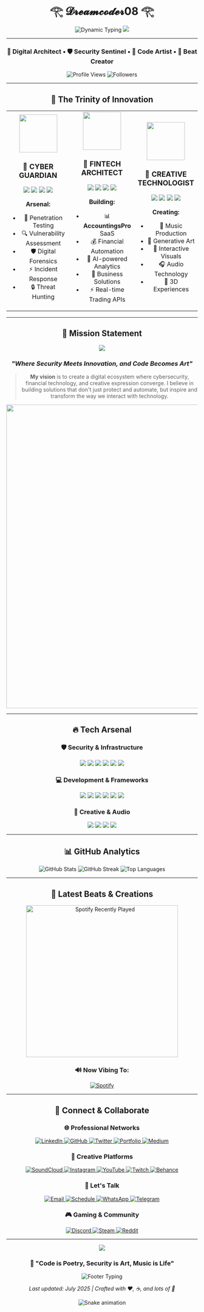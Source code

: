 <div align="center">

# 𓂀 𝓓𝓻𝓮𝓪𝓶𝓬𝓸𝓭𝓮𝓻08 𓂀

<img src="https://readme-typing-svg.herokuapp.com?font=Orbitron&size=32&duration=2500&pause=800&color=00F5FF&center=true&vCenter=true&width=700&lines=Cybersecurity+Engineer+%F0%9F%9B%A1%EF%B8%8F;Creative+Technologist+%F0%9F%8E%A8;Financial+Innovator+%F0%9F%92%8E;Music+Producer+%F0%9F%8E%B5" alt="Dynamic Typing" /> <img src="https://capsule-render.vercel.app/api?type=waving&color=0:00F5FF,50:0080FF,100:8A2BE2&height=120&section=header&animation=fadeIn" />

---

### 🚀 **Digital Architect** • 🛡️ **Security Sentinel** • 🎨 **Code Artist** • 🎵 **Beat Creator**

<img src="https://komarev.com/ghpvc/?username=albertagurto&label=Profile%20Views&color=00f5ff&style=for-the-badge" alt="Profile Views" /> <img src="https://img.shields.io/github/followers/albertagurto?label=Followers&style=for-the-badge&color=00f5ff&logoColor=white" alt="Followers" />

---

## 🎯 **The Trinity of Innovation**

<div align="center"> <table> <tr> <td width="33%" align="center"> <img src="https://user-images.githubusercontent.com/74038190/212257467-871d32b7-e401-42e8-a166-fcfd7baa4c6b.gif" width="100">

### 🔐 **CYBER GUARDIAN**

<img src="https://img.shields.io/badge/Red_Team-DC143C?style=for-the-badge&logo=hackthebox&logoColor=white" /> <img src="https://img.shields.io/badge/Linux-FCC624?style=for-the-badge&logo=linux&logoColor=black" /> <img src="https://img.shields.io/badge/Kali_Linux-557C94?style=for-the-badge&logo=kalilinux&logoColor=white" /> <img src="https://img.shields.io/badge/OSCP-FF6B35?style=for-the-badge&logo=offensive-security&logoColor=white" />

**Arsenal:**

- 🎯 Penetration Testing
- 🔍 Vulnerability Assessment
- 🛡️ Digital Forensics
- ⚡ Incident Response
- 🔒 Threat Hunting

</td> <td width="33%" align="center"> <img src="https://user-images.githubusercontent.com/74038190/212257454-16e3712e-945a-4ca2-b238-408ad0bf87e6.gif" width="100">

### 💎 **FINTECH ARCHITECT**

<img src="https://img.shields.io/badge/React-20232A?style=for-the-badge&logo=react&logoColor=61DAFB" /> <img src="https://img.shields.io/badge/Node.js-43853D?style=for-the-badge&logo=node.js&logoColor=white" /> <img src="https://img.shields.io/badge/PostgreSQL-316192?style=for-the-badge&logo=postgresql&logoColor=white" /> <img src="https://img.shields.io/badge/TypeScript-007ACC?style=for-the-badge&logo=typescript&logoColor=white" />

**Building:**

- 📊 **AccountingsPro** SaaS
- 💰 Financial Automation
- 🤖 AI-powered Analytics
- 🚀 Business Solutions
- ⚡ Real-time Trading APIs

</td> <td width="33%" align="center"> <img src="https://user-images.githubusercontent.com/74038190/212257460-738ff738-247f-4445-a718-cdd0ca76e2db.gif" width="100">

### 🎨 **CREATIVE TECHNOLOGIST**

<img src="https://img.shields.io/badge/JavaScript-F7DF1E?style=for-the-badge&logo=javascript&logoColor=black" /> <img src="https://img.shields.io/badge/Python-3776AB?style=for-the-badge&logo=python&logoColor=white" /> <img src="https://img.shields.io/badge/Three.js-000000?style=for-the-badge&logo=three.js&logoColor=white" /> <img src="https://img.shields.io/badge/Blender-E87D0D?style=for-the-badge&logo=blender&logoColor=white" />

**Creating:**

- 🎵 Music Production
- 🎨 Generative Art
- 💫 Interactive Visuals
- 🎧 Audio Technology
- 🌌 3D Experiences

</td> </tr> </table> </div>

---

## 🌟 **Mission Statement**

<div align="center"> <img src="https://capsule-render.vercel.app/api?type=cylinder&color=0:00F5FF,50:0080FF,100:8A2BE2&height=150&section=header&text=Bridging%20Digital%20Worlds&fontSize=28&fontColor=ffffff&animation=blinking" />

### _"Where Security Meets Innovation, and Code Becomes Art"_

> **My vision** is to create a digital ecosystem where cybersecurity, financial technology, and creative expression converge. I believe in building solutions that don't just protect and automate, but inspire and transform the way we interact with technology.

<img src="https://user-images.githubusercontent.com/74038190/212284100-561aa473-3905-4a80-b561-0d28506553ee.gif" width="800"> </div>

---

## 🔥 **Tech Arsenal**

<div align="center">

### 🛡️ **Security & Infrastructure**

<img src="https://img.shields.io/badge/Metasploit-2596CD?style=for-the-badge&logo=metasploit&logoColor=white" /> <img src="https://img.shields.io/badge/Burp_Suite-FF6600?style=for-the-badge&logo=burpsuite&logoColor=white" /> <img src="https://img.shields.io/badge/Wireshark-1679A7?style=for-the-badge&logo=wireshark&logoColor=white" /> <img src="https://img.shields.io/badge/Docker-2496ED?style=for-the-badge&logo=docker&logoColor=white" /> <img src="https://img.shields.io/badge/Kubernetes-326CE5?style=for-the-badge&logo=kubernetes&logoColor=white" /> <img src="https://img.shields.io/badge/AWS-FF9900?style=for-the-badge&logo=amazonaws&logoColor=white" />

### 💻 **Development & Frameworks**

<img src="https://img.shields.io/badge/Next.js-000000?style=for-the-badge&logo=nextdotjs&logoColor=white" /> <img src="https://img.shields.io/badge/FastAPI-009688?style=for-the-badge&logo=fastapi&logoColor=white" /> <img src="https://img.shields.io/badge/Redis-DC382D?style=for-the-badge&logo=redis&logoColor=white" /> <img src="https://img.shields.io/badge/GraphQL-E10098?style=for-the-badge&logo=graphql&logoColor=white" /> <img src="https://img.shields.io/badge/Prisma-2D3748?style=for-the-badge&logo=prisma&logoColor=white" /> <img src="https://img.shields.io/badge/TailwindCSS-38B2AC?style=for-the-badge&logo=tailwind-css&logoColor=white" />

### 🎵 **Creative & Audio**

<img src="https://img.shields.io/badge/Ableton_Live-000000?style=for-the-badge&logo=abletonlive&logoColor=white" /> <img src="https://img.shields.io/badge/Max/MSP-525252?style=for-the-badge&logo=maxmsp&logoColor=white" /> <img src="https://img.shields.io/badge/Unity-000000?style=for-the-badge&logo=unity&logoColor=white" /> <img src="https://img.shields.io/badge/WebGL-990000?style=for-the-badge&logo=webgl&logoColor=white" /> </div>

---

## 📊 **GitHub Analytics**

<div align="center"> <img src="https://github-readme-stats.vercel.app/api?username=albertagurto&show_icons=true&theme=tokyonight&bg_color=0d1117&border_color=00f5ff&icon_color=00f5ff&text_color=ffffff&title_color=00f5ff" alt="GitHub Stats" /> <img src="https://github-readme-streak-stats.herokuapp.com/?user=albertagurto&theme=tokyonight&background=0d1117&border=00f5ff&stroke=00f5ff&ring=00f5ff&fire=00f5ff&currStreakLabel=00f5ff" alt="GitHub Streak" /> <img src="https://github-readme-stats.vercel.app/api/top-langs/?username=albertagurto&layout=compact&theme=tokyonight&bg_color=0d1117&border_color=00f5ff&text_color=ffffff&title_color=00f5ff" alt="Top Languages" /> </div>

---

## 🎵 **Latest Beats & Creations**

<div align="center"> <img src="https://spotify-recently-played-readme.vercel.app/api?user=albertagurto&count=3&unique=true" alt="Spotify Recently Played" width="400" />

### 🔊 **Now Vibing To:**

[![Spotify](https://novatorem.vercel.app/api/spotify?background_color=0d1117&border_color=00f5ff)](https://open.spotify.com/user/albertagurto)

</div>

---

## 📡 **Connect & Collaborate**

<div align="center">

### 🌐 **Professional Networks**

<a href="https://linkedin.com/in/albertagurto" target="_blank"> <img src="https://img.shields.io/badge/LinkedIn-0077B5?style=for-the-badge&logo=linkedin&logoColor=white" alt="LinkedIn" /> </a> <a href="https://github.com/albertagurto" target="_blank"> <img src="https://img.shields.io/badge/GitHub-100000?style=for-the-badge&logo=github&logoColor=white" alt="GitHub" /> </a> <a href="https://twitter.com/albertagurto" target="_blank"> <img src="https://img.shields.io/badge/Twitter-1DA1F2?style=for-the-badge&logo=twitter&logoColor=white" alt="Twitter" /> </a> <a href="https://albertagurto.dev" target="_blank"> <img src="https://img.shields.io/badge/Portfolio-FF5722?style=for-the-badge&logo=firefox&logoColor=white" alt="Portfolio" /> </a> <a href="https://medium.com/@albertagurto" target="_blank"> <img src="https://img.shields.io/badge/Medium-12100E?style=for-the-badge&logo=medium&logoColor=white" alt="Medium" /> </a>

### 🎵 **Creative Platforms**

<a href="https://soundcloud.com/albertagurto" target="_blank"> <img src="https://img.shields.io/badge/SoundCloud-FF3300?style=for-the-badge&logo=soundcloud&logoColor=white" alt="SoundCloud" /> </a> <a href="https://instagram.com/albertagurto" target="_blank"> <img src="https://img.shields.io/badge/Instagram-E4405F?style=for-the-badge&logo=instagram&logoColor=white" alt="Instagram" /> </a> <a href="https://youtube.com/@albertagurto" target="_blank"> <img src="https://img.shields.io/badge/YouTube-FF0000?style=for-the-badge&logo=youtube&logoColor=white" alt="YouTube" /> </a> <a href="https://twitch.tv/albertagurto" target="_blank"> <img src="https://img.shields.io/badge/Twitch-9146FF?style=for-the-badge&logo=twitch&logoColor=white" alt="Twitch" /> </a> <a href="https://behance.net/albertagurto" target="_blank"> <img src="https://img.shields.io/badge/Behance-1769FF?style=for-the-badge&logo=behance&logoColor=white" alt="Behance" /> </a>

### 💬 **Let's Talk**

<a href="mailto:albert.agurto@example.com"> <img src="https://img.shields.io/badge/Email-D14836?style=for-the-badge&logo=gmail&logoColor=white" alt="Email" /> </a> <a href="https://calendly.com/albertagurto" target="_blank"> <img src="https://img.shields.io/badge/Schedule_Meeting-4285F4?style=for-the-badge&logo=google-calendar&logoColor=white" alt="Schedule" /> </a> <a href="https://wa.me/1234567890" target="_blank"> <img src="https://img.shields.io/badge/WhatsApp-25D366?style=for-the-badge&logo=whatsapp&logoColor=white" alt="WhatsApp" /> </a> <a href="https://t.me/albertagurto" target="_blank"> <img src="https://img.shields.io/badge/Telegram-2CA5E0?style=for-the-badge&logo=telegram&logoColor=white" alt="Telegram" /> </a>

### 🎮 **Gaming & Community**

<a href="https://discord.gg/albertagurto" target="_blank"> <img src="https://img.shields.io/badge/Discord-5865F2?style=for-the-badge&logo=discord&logoColor=white" alt="Discord" /> </a> <a href="https://steamcommunity.com/id/albertagurto" target="_blank"> <img src="https://img.shields.io/badge/Steam-000000?style=for-the-badge&logo=steam&logoColor=white" alt="Steam" /> </a> <a href="https://reddit.com/u/albertagurto" target="_blank"> <img src="https://img.shields.io/badge/Reddit-FF4500?style=for-the-badge&logo=reddit&logoColor=white" alt="Reddit" /> </a> </div>

---

<div align="center"> <img src="https://capsule-render.vercel.app/api?type=waving&color=0:00F5FF,50:0080FF,100:8A2BE2&height=120&section=footer&animation=fadeIn" />

### 🚀 **"Code is Poetry, Security is Art, Music is Life"**

<img src="https://readme-typing-svg.herokuapp.com?font=Fira+Code&size=18&duration=3000&pause=1000&color=00F5FF&center=true&vCenter=true&width=600&lines=Thanks+for+visiting!+%E2%9C%A8;Let's+build+the+future+together+%F0%9F%9A%80;Stay+secure%2C+stay+creative+%F0%9F%94%90%F0%9F%8E%A8" alt="Footer Typing" />

_Last updated: July 2025 | Crafted with ❤️, ☕, and lots of 🎵_

![Snake animation](https://github.com/albertagurto/albertagurto/blob/output/github-contribution-grid-snake.svg)

</div>
